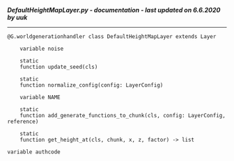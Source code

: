 ***DefaultHeightMapLayer.py - documentation - last updated on 6.6.2020 by uuk***
___

    @G.worldgenerationhandler class DefaultHeightMapLayer extends Layer

        variable noise

        static
        function update_seed(cls)

        static
        function normalize_config(config: LayerConfig)

        variable NAME

        static
        function add_generate_functions_to_chunk(cls, config: LayerConfig, reference)

        static
        function get_height_at(cls, chunk, x, z, factor) -> list

    variable authcode
